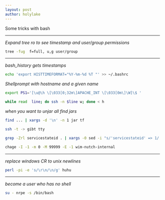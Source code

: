 ```yaml
---
layout: post
author: holylake
---
```

Some tricks with bash 

---

*Expand tree ro to see timestamp and user/group permissions*

```bash
tree -fug  f=full, u,g user/group
```

---

*bash_history gets timestamps*

```bash
echo 'export HISTTIMEFORMAT="%Y-%m-%d %T "' >> ~/.bashrc
```
*Shellprompt with hostname and a given name*

```bash
export PS1='[\u@\h \[\033[0;32m\]APACHE_INT \[\033[0m\]\W]\$ '
```

```bash
while read  line; do ssh -n $line w; done < h
```
*when you want to unjar all find jars*

```bash
find ... | xargs -d '\n' -n 1 jar tf
```

```bash
ssh -t -> gibt tty
```

```bash
grep -Zrl servicestateid . | xargs -0 sed -i "s/'servicestateid' => 1/'servicestateid' => 0/g"
```

```bash
chage -I -1 -m 0 -M 99999 -E -1 wim-nutch-internal
```
---
*replace windows CR to unix newlines*
```bash
perl -pi -e 's/\r\n/\n/g' huhu
```
---
*become a user who has no shell*
```bash
su - nrpe -s /bin/bash
```


